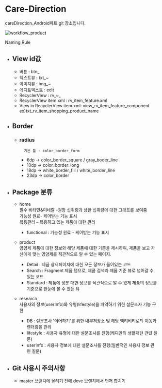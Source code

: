 # Care-Direction
careDirection_Android파트 git 장소입니다.


![workflow_product](https://user-images.githubusercontent.com/48307960/71580292-5493d880-2b43-11ea-85c1-4cdc682be3f7.png)



Naming Rule
* ## View id값
	* 버튼 : btn_
	* 텍스트뷰 : txt_~
	* 이미지뷰 : img_~
	* 에디트텍스트 : edit
	* RecyclerView : rv_~_
	* RecyclerView item.xml : rv_item_feature.xml
	* View in RecyclerView item.xml: view_rv_item_feature_component <br> ex)txt_rv_item_shopping_product_name
	
	
  	
* ## Border 
	* ### radius
    		기본 틀 : color_border_form
		* 6dp  -> color_border_square / gray_boder_line
		* 10dp -> color_border_long
		* 18dp -> white_border_fill / white_border_line
		* 23dp -> color_border
		
    
* ## Package 분류
	* home  
	필수 비타민&미네랄 -권장 섭취량과 상한 섭취량에 대한 그래프를 보여줌  
	기능성 원료- 케어받는 기능 표시  
	복용관리 – 복용하고 있는 제품에 대한 관리<br>
		* functional : 기능성 원료 - 케어받는 기능 표시 
	* product  
	영양제 제품에 대한 정보와 해당 제품에 대한 기준을 제시하여, 제품을 보고 자신에게 맞는 영양제를 직관적으로 알 수 있는 페이지.  
		* Detail : 제품 상세페이지에 대한 모든 정보가 들어있는 코드   
		* Search : Fragment 제품 탭으로, 제품 검색과 제품 기준 뷰로 넘어갈 수 있는 코드  
		* Standard : 제품에 성분 대한 정보를 직관적으로 알 수 있게 제품의 정보를 기준으로 한눈에 볼 수 있는 뷰

	* research  
	사용자의 정보(userInfo)와 유형(lifestyle)을 파악하기 위한 설문조사 기능 구현
		* DB : 설문조사 '이어하기'를 위한 내부저장소 및 해당 액티비티로의 이동과 렌더링을 관리
		* lifestyle : 사용자 유형에 대한 설문조사를 진행(케디만의 생활패턴 관련 질문)
		* userInfo : 사용자 정보에 대한 설문조사를 진행(일반적인 사용자 정보 관련 질문)
		
* ## Git 사용시 주의사항
	* master 브랜치에 올리기 전에 deve 브랜치에서 먼저 합치기
	
	
	
	
